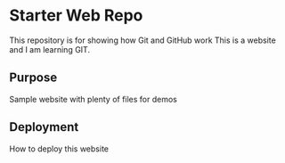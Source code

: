 # Starter Web Repo

This repository is for showing how Git and GitHub work
This is a website and I am learning GIT.
## Purpose

Sample website with plenty of files for demos

## Deployment
How to deploy this website